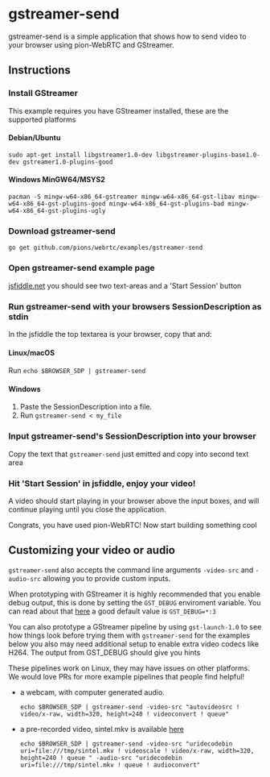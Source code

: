 # gstreamer-send
gstreamer-send is a simple application that shows how to send video to your browser using pion-WebRTC and GStreamer.

## Instructions
### Install GStreamer
This example requires you have GStreamer installed, these are the supported platforms
#### Debian/Ubuntu
`sudo apt-get install libgstreamer1.0-dev libgstreamer-plugins-base1.0-dev gstreamer1.0-plugins-good`
#### Windows MinGW64/MSYS2
`pacman -S mingw-w64-x86_64-gstreamer mingw-w64-x86_64-gst-libav mingw-w64-x86_64-gst-plugins-good mingw-w64-x86_64-gst-plugins-bad mingw-w64-x86_64-gst-plugins-ugly`
### Download gstreamer-send
```
go get github.com/pions/webrtc/examples/gstreamer-send
```

### Open gstreamer-send example page
[jsfiddle.net](https://jsfiddle.net/z7ms3u5r/) you should see two text-areas and a 'Start Session' button

### Run gstreamer-send with your browsers SessionDescription as stdin
In the jsfiddle the top textarea is your browser, copy that and:
#### Linux/macOS
Run `echo $BROWSER_SDP | gstreamer-send`
#### Windows
1. Paste the SessionDescription into a file.
1. Run `gstreamer-send < my_file`

### Input gstreamer-send's SessionDescription into your browser
Copy the text that `gstreamer-send` just emitted and copy into second text area

### Hit 'Start Session' in jsfiddle, enjoy your video!
A video should start playing in your browser above the input boxes, and will continue playing until you close the application.

Congrats, you have used pion-WebRTC! Now start building something cool

## Customizing your video or audio
`gstreamer-send` also accepts the command line arguments `-video-src` and `-audio-src` allowing you to provide custom inputs.

When prototyping with GStreamer it is highly recommended that you enable debug output, this is done by setting the `GST_DEBUG` enviroment variable.
You can read about that [here](https://gstreamer.freedesktop.org/data/doc/gstreamer/head/gstreamer/html/gst-running.html) a good default value is `GST_DEBUG=*:3`

You can also prototype a GStreamer pipeline by using `gst-launch-1.0` to see how things look before trying them with `gstreamer-send` for the examples below you
also may need additional setup to enable extra video codecs like H264. The output from GST_DEBUG should give you hints

These pipelines work on Linux, they may have issues on other platforms. We would love PRs for more example pipelines that people find helpful!

* a webcam, with computer generated audio.

  `echo $BROWSER_SDP | gstreamer-send -video-src "autovideosrc ! video/x-raw, width=320, height=240 ! videoconvert ! queue"`

* a pre-recorded video, sintel.mkv is available [here](https://durian.blender.org/download/)

  `echo $BROWSER_SDP | gstreamer-send -video-src "uridecodebin uri=file:///tmp/sintel.mkv ! videoscale ! video/x-raw, width=320, height=240 ! queue " -audio-src "uridecodebin uri=file:///tmp/sintel.mkv ! queue ! audioconvert"`
